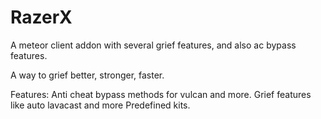 # RazerX
A meteor client addon with several grief features, and also ac bypass features.

A way to grief better, stronger, faster.

Features:
Anti cheat bypass methods for vulcan and more.
Grief features like auto lavacast and more
Predefined kits.
